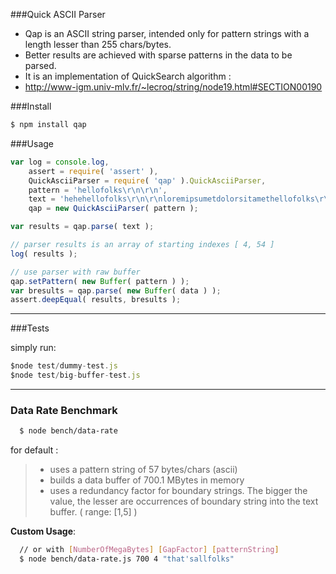 ###Quick ASCII Parser 
 * Qap is an ASCII string parser, intended only for pattern strings with a length lesser than 255 chars/bytes.
 * Better results are achieved with sparse patterns in the data to be parsed.
 * It is an implementation of QuickSearch algorithm :
 * http://www-igm.univ-mlv.fr/~lecroq/string/node19.html#SECTION00190

###Install
```bash
$ npm install qap
```

###Usage

```javascript
var log = console.log,
    assert = require( 'assert' ),
    QuickAsciiParser = require( 'qap' ).QuickAsciiParser,
    pattern = 'hellofolks\r\n\r\n',
    text = 'hehehellofolks\r\n\r\nloremipsumetdolorsitamethellofolks\r\nhellofolks\r\n\r\n',
    qap = new QuickAsciiParser( pattern );

var results = qap.parse( text );

// parser results is an array of starting indexes [ 4, 54 ]
log( results );

// use parser with raw buffer
qap.setPattern( new Buffer( pattern ) );
var bresults = qap.parse( new Buffer( data ) );
assert.deepEqual( results, bresults );

```
-------------

###Tests

simply run:

```javascript
$node test/dummy-test.js
$node test/big-buffer-test.js

```

-------------

### Data Rate Benchmark

```bash
  $ node bench/data-rate
```
for default :

> - uses a pattern string of 57 bytes/chars (ascii)
> - builds a data buffer of 700.1 MBytes in memory
> - uses a redundancy factor for boundary strings. The bigger the value, 
the lesser are occurrences of boundary string into the text buffer. ( range: [1,5] )

 **Custom Usage**:

```bash    
  // or with [NumberOfMegaBytes] [GapFactor] [patternString]
  $ node bench/data-rate.js 700 4 "that'sallfolks"
```

